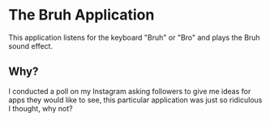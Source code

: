 # The Bruh Application
This application listens for the keyboard "Bruh" or "Bro" and plays the Bruh sound effect.

## Why?

I conducted a poll on my Instagram asking followers to give me ideas for apps they would like to see, this particular application was just so ridiculous I thought, why not?
